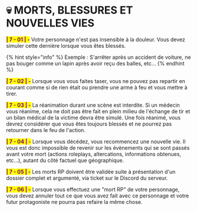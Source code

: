 # 💀 MORTS, BLESSURES ET NOUVELLES VIES

<mark style="color:purple;">**| 7 - 01 | -**</mark> Votre personnage n'est pas insensible à la douleur. Vous devez simuler cette dernière lorsque vous êtes blessés.

{% hint style="info" %}
Exemple : S'arrêter après un accident de voiture, ne pas bouger comme un lapin après avoir reçu des balles, etc...
{% endhint %}

<mark style="color:purple;">**| 7 - 02 | -**</mark> Lorsque vous vous faites taser, vous ne pouvez pas repartir en courant comme si de rien était ou prendre une arme à feu et vous mettre à tirer.

<mark style="color:purple;">**| 7 - 03 | -**</mark> La réanimation durant une scène est interdite. Si un médecin vous réanime, cela ne doit pas être fait en plein milieu de l'échange de tir et un bilan médical de la victime devra être simulé. Une fois réanimé, vous devrez considérer que vous êtes toujours blessés et ne pourrez pas retourner dans le feu de l'action.

<mark style="color:purple;">**| 7 - 04 | -**</mark> Lorsque vous décédez, vous recommencez une nouvelle vie. Il vous est donc impossible de revenir sur les évènements qui se sont passés avant votre mort (actions roleplays, altercations, informations obtenues, etc...), autant du côté factuel que géographique.

<mark style="color:purple;">**| 7 - 05 | -**</mark> Les morts RP doivent être validée suite à présentation d'un dossier complet et argumenté, via ticket sur le Discord du serveur.

<mark style="color:purple;">**| 7 - 06 | -**</mark> Lorsque vous effectuez une "mort RP" de votre personnage, vous devez annuler tout ce que vous avez fait avec ce personnage et votre futur protagoniste ne pourra pas refaire la même chose.
